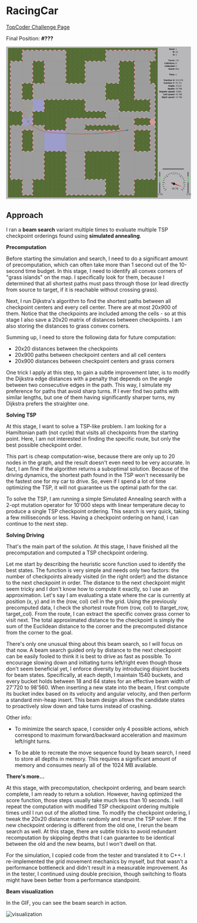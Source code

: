 # RacingCar

[TopCoder Challenge Page](https://www.topcoder.com/challenges/d6afa51e-e32b-4776-90ce-218cf65031d4)

Final Position: **#???** 

![alt text](game.png)

## Approach

I ran a **beam search** variant multiple times to evaluate multiple TSP checkpoint orderings found using **simulated annealing**.

**Precomputation**

Before starting the simulation and search, I need to do a significant amount of precomputation, which can often take more than 1 second out of the 10-second time budget. In this stage, I need to identify all convex corners of "grass islands" on the map. I specifically look for them, because I determined that all shortest paths must pass through those (or lead directly from source to target, if it is reachable without crossing grass).

Next, I run Dijkstra's algorithm to find the shortest paths between all checkpoint centers and every cell center. There are at most 20x900 of them. Notice that the checkpoints are included among the cells - so at this stage I also save a 20x20 matrix of distances between checkpoints. I am also storing the distances to grass convex corners.

Summing up, I need to store the following data for future computation:

- 20x20 distances between the checkpoints
- 20x900 paths between checkpoint centers and all cell centers
- 20x900 distances between checkpoint centers and grass corners

One trick I apply at this step, to gain a subtle improvement later, is to modify the Dijkstra edge distances with a penalty that depends on the angle between two consecutive edges in the path. This way, I simulate my preference for paths that avoid sharp turns. If I ever find two paths with similar lengths, but one of them having significantly sharper turns, my Dijkstra prefers the straighter one.

**Solving TSP**

At this stage, I want to solve a TSP-like problem. I am looking for a Hamiltonian path (not cycle) that visits all checkpoints from the starting point. Here, I am not interested in finding the specific route, but only the best possible checkpoint order.

This part is cheap computation-wise, because there are only up to 20 nodes in the graph, and the result doesn't even need to be very accurate. In fact, I am fine if the algorithm returns a suboptimal solution. Because of the driving dynamics, the shortest path found in the TSP won't necessarily be the fastest one for my car to drive. So, even if I spend a lot of time optimizing the TSP, it will not guarantee us the optimal path for the car.

To solve the TSP, I am running a simple Simulated Annealing search with a 2-opt mutation operator for 10'000 steps with linear temperature decay to produce a single TSP checkpoint ordering. This search is very quick, taking a few milliseconds or less. Having a checkpoint ordering on hand, I can continue to the next step. 

**Solving Driving**

That's the main part of the solution. At this stage, I have finished all the precomputation and computed a TSP checkpoint ordering.

Let me start by describing the heuristic score function used to identify the best states. The function is very simple and needs only two factors: the number of checkpoints already visited (in the right order!) and the distance to the next checkpoint in order. The distance to the next checkpoint might seem tricky and I don't know how to compute it exactly, so I use an approximation. Let's say I am evaluating a state where the car is currently at position (x, y) and in the (row, col) cell in the grid. Using the previously precomputed data, I check the shortest route from (row, col) to (target_row, target_col). From the route, I can extract the specific convex grass corner to visit next. The total approximated distance to the checkpoint is simply the sum of the Euclidean distance to the corner and the precomputed distance from the corner to the goal.

There's only one unusual thing about this beam search, so I will focus on that now. A beam search guided only by distance to the next checkpoint can be easily fooled to think it is best to drive as fast as possible. To encourage slowing down and initiating turns left/right even though those don't seem beneficial yet, I enforce diversity by introducing disjoint buckets for beam states. Specifically, at each depth, I maintain 1540 buckets, and every bucket holds between 18 and 64 states for an effective beam width of 27'720 to 98'560. When inserting a new state into the beam, I first compute its bucket index based on its velocity and angular velocity, and then perform a standard min-heap insert. This beam design allows the candidate states to proactively slow down and take turns instead of crashing.

Other info:

- To minimize the search space, I consider only 4 possible actions, which correspond to maximum forward/backward acceleration and maximum left/right turns.

- To be able to recreate the move sequence found by beam search, I need to store all depths in memory. This requires a significant amount of memory and consumes nearly all of the 1024 MB available.

**There's more...**

At this stage, with precomputation, checkpoint ordering, and beam search complete, I am ready to return a solution. However, having optimized the score function, those steps usually take much less than 10 seconds. I will repeat the computation with modified TSP checkpoint ordering multiple times until I run out of the allotted time. To modify the checkpoint ordering, I tweak the 20x20 distance matrix randomly and rerun the TSP solver. If the new checkpoint ordering is different from the old one, I rerun the beam search as well. At this stage, there are subtle tricks to avoid redundant recomputation by skipping depths that I can guarantee to be identical between the old and the new beams, but I won't dwell on that.

For the simulation, I copied code from the tester and translated it to C++. I re-implemented the grid movement mechanics by myself, but that wasn't a performance bottleneck and didn't result in a measurable improvement. As in the tester, I continued using double precision, though switching to floats might have been better from a performance standpoint.

**Beam visualization**

In the GIF, you can see the beam search in action.

![visualization](visualization.gif)
